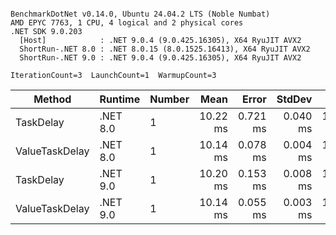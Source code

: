 ```

BenchmarkDotNet v0.14.0, Ubuntu 24.04.2 LTS (Noble Numbat)
AMD EPYC 7763, 1 CPU, 4 logical and 2 physical cores
.NET SDK 9.0.203
  [Host]            : .NET 9.0.4 (9.0.425.16305), X64 RyuJIT AVX2
  ShortRun-.NET 8.0 : .NET 8.0.15 (8.0.1525.16413), X64 RyuJIT AVX2
  ShortRun-.NET 9.0 : .NET 9.0.4 (9.0.425.16305), X64 RyuJIT AVX2

IterationCount=3  LaunchCount=1  WarmupCount=3  

```
| Method         | Runtime  | Number | Mean     | Error    | StdDev   | Min      | Max      | Allocated |
|--------------- |--------- |------- |---------:|---------:|---------:|---------:|---------:|----------:|
| TaskDelay      | .NET 8.0 | 1      | 10.22 ms | 0.721 ms | 0.040 ms | 10.19 ms | 10.27 ms |     352 B |
| ValueTaskDelay | .NET 8.0 | 1      | 10.14 ms | 0.078 ms | 0.004 ms | 10.14 ms | 10.15 ms |     128 B |
| TaskDelay      | .NET 9.0 | 1      | 10.20 ms | 0.153 ms | 0.008 ms | 10.19 ms | 10.20 ms |     352 B |
| ValueTaskDelay | .NET 9.0 | 1      | 10.14 ms | 0.055 ms | 0.003 ms | 10.13 ms | 10.14 ms |     128 B |
